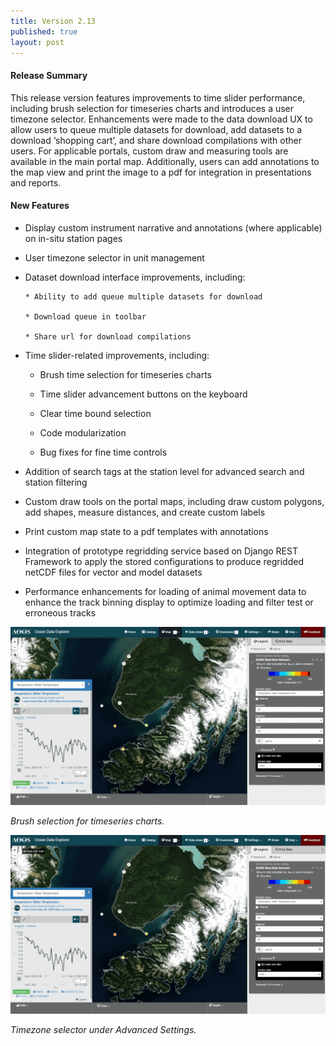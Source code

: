 ```yaml
---
title: Version 2.13
published: true
layout: post
---
```


#### Release Summary

This release version features improvements to time slider performance, including brush selection for timeseries charts and introduces a user timezone selector. Enhancements were made to the data download UX to allow users to queue multiple datasets for download, add datasets to a download ‘shopping cart’, and share download compilations with other users. For applicable portals, custom draw and measuring tools are available in the main portal map. Additionally, users can add annotations to the map view and print the image to a pdf for integration in presentations and reports.


#### New Features

* Display custom instrument narrative and annotations (where applicable) on in-situ station pages 

* User timezone selector in unit management

* Dataset download interface improvements, including:

      * Ability to add queue multiple datasets for download
      
      * Download queue in toolbar
      
      * Share url for download compilations

* Time slider-related improvements, including:

    * Brush time selection for timeseries charts
    
    * Time slider advancement buttons on the keyboard
    
    * Clear time bound selection
    
    * Code modularization
    
    * Bug fixes for fine time controls

* Addition of search tags at the station level for advanced search and station filtering

* Custom draw tools on the portal maps, including draw custom polygons, add shapes, measure distances, and create custom labels

* Print custom map state to a pdf templates with annotations 

* Integration of prototype regridding service based on Django REST Framework to apply the stored configurations to produce regridded netCDF files for vector and model datasets

* Performance enhancements for loading of animal movement data to enhance the track binning display to optimize loading and filter test or erroneous tracks



<img src="/assets/images/release_notes/v2.13.1c.gif" class="img-responsive" width="600"/>

*Brush selection for timeseries charts.*

<img src="/assets/images/release_notes/v2.13.2c.gif" class="img-responsive" width="600"/>

*Timezone selector under Advanced Settings.*
